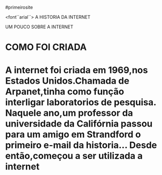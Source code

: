 #primeirosite
 
 <font´´arial´´>
 A HISTORIA DA INTERNET
<html>
<head
      <title>UM POUCO SOBRE A INTERNET</title>
<head>
  <h1> COMO FOI CRIADA<h1>
  
 <head
 <IMG SRC´´download.JPEG´´>
 <head>
 <body>
  
  <p> A internet foi criada em 1969,nos Estados Unidos.Chamada de Arpanet,tinha como função interligar laboratorios de pesquisa.
     Naquele ano,um professor da universidade da Califórnia passou para um amigo em Strandford o primeiro e-mail da historia...
     Desde então,começou a ser utilizada a internet</p>
